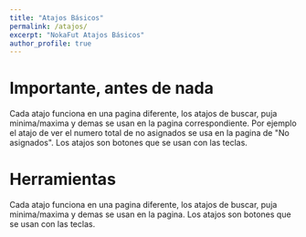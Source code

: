 ```yaml
---
title: "Atajos Básicos"
permalink: /atajos/
excerpt: "NokaFut Atajos Básicos"
author_profile: true
---
```


Importante, antes de nada
======
Cada atajo funciona en una pagina diferente, los atajos de buscar, puja minima/maxima y demas se usan en la pagina correspondiente. Por ejemplo el atajo de ver el numero total de no asignados se usa en la pagina de "No asignados". Los atajos son botones que se usan con las teclas.


Herramientas
======
Cada atajo funciona en una pagina diferente, los atajos de buscar, puja minima/maxima y demas se usan en la pagina. Los atajos son botones que se usan con las teclas.
